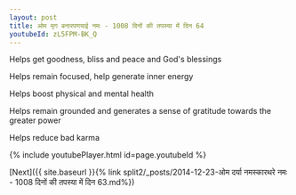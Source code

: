 ```yaml
---
layout: post
title: ओम मृग बनारपणयाई नमः - 1008 दिनों की तपस्या में दिन 64
youtubeId: zL5FPM-BK_Q
---
```

 
 
Helps get goodness, bliss and peace and God's blessings
 
Helps remain focused, help generate inner energy 
 
Helps boost physical and mental health 
 
Helps remain grounded and generates a sense of gratitude towards the greater power 
 
Helps reduce bad karma
 
 
 
 


{% include youtubePlayer.html id=page.youtubeId %}
 
[Next]({{ site.baseurl }}{% link  split2/_posts/2014-12-23-ओम दर्या नमस्कारथरे नमः - 1008 दिनों की तपस्या में दिन 63.md%})
 
